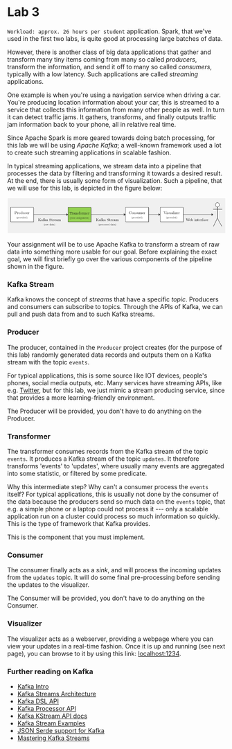 # Lab 3

`Workload: approx. 26 hours per student`
application. Spark, that we've used in the first two labs, is quite good at
processing large batches of data.

However, there is another class of big data applications that gather and
transform many tiny items coming from many so called *producers*, transform the
information, and send it off to many so called *consumers*, typically with a low
latency. Such applications are called *streaming* applications.

One example is when you're using a navigation service when driving a car. You're
producing location information about your car, this is streamed to a service
that collects this information from many other people as well. In turn it can
detect traffic jams. It gathers, transforms, and finally outputs traffic jam
information back to your phone, all in relative real time.

Since Apache Spark is more geared towards doing batch processing, for this lab
we will be using _Apache Kafka_; a well-known framework used a lot to create
such streaming applications in scalable fashion.

In typical streaming applications, we stream data into a pipeline that processes
the data by filtering and transforming it towards a desired result. At the end,
there is usually some form of visualization. Such a pipeline, that we will use
for this lab, is depicted in the figure below:

![Streaming pipeline](../assets/images/kafka_pipeline.png)

Your assignment will be to use Apache Kafka to transform a stream of raw data
into something more usable for our goal. Before explaining the exact goal, we
will first briefly go over the various components of the pipeline shown in the
figure.

### Kafka Stream
Kafka knows the concept of *streams* that have a specific *topic*. Producers and
consumers can subscribe to topics. Through the APIs of Kafka, we can pull and 
push data from and to such Kafka streams.

### Producer
The producer, contained in the `Producer` project creates (for the purpose of
this lab) randomly generated data records and outputs them on a Kafka stream
with the topic `events`.

For typical applications, this is some source like IOT devices, people's phones,
social media outputs, etc. Many services have streaming APIs, like e.g.
[Twitter](https://developer.twitter.com/en/docs/labs/sampled-stream/api-reference/get-tweets-stream-sample),
but for this lab, we just mimic a stream producing service, since that provides
a more learning-friendly environment.

The Producer will be provided, you don't have to do anything on the Producer.

### Transformer

The transformer consumes records from the Kafka stream of the topic `events`.
It produces a Kafka stream of the topic `updates`.
It therefore transforms 'events' to 'updates', where usually many events are
aggregated into some statistic, or filtered by some predicate.

Why this intermediate step? Why can't a consumer process the `events` itself?
For typical applications, this is usually not done by the consumer of the data
because the producers send so much data on the `events` topic, that e.g. a
simple phone or a laptop could not process it --- only a scalable application
run on a cluster could process so much information so quickly. This is the type
of framework that Kafka provides.

This is the component that you must implement.

### Consumer

The consumer finally acts as a _sink_, and will process the incoming updates
from the `updates` topic. It will do some final pre-processing before sending
the updates to the visualizer.

The Consumer will be provided, you don't have to do anything on the Consumer.

### Visualizer

The visualizer acts as a webserver, providing a webpage where you can view your
updates in a real-time fashion. Once it is up and running (see next page), you
can browse to it by using this link: [localhost:1234](http://localhost:1234).

### Further reading on Kafka

* [Kafka Intro](https://kafka.apache.org/intro)
* [Kafka Streams Architecture](https://kafka.apache.org/26/documentation/streams/architecture.html)
* [Kafka DSL API](https://kafka.apache.org/26/documentation/streams/developer-guide/dsl-api.html)
* [Kafka Processor API](https://kafka.apache.org/26/documentation/streams/developer-guide/processor-api.html)
* [Kafka KStream API docs](https://kafka.apache.org/26/javadoc/org/apache/kafka/streams/kstream/KStream.html)
* [Kafka Stream Examples](https://github.com/confluentinc/kafka-streams-examples)
* [JSON Serde support for Kafka](https://github.com/azhur/kafka-serde-scala)
* [Mastering Kafka Streams](https://jaceklaskowski.gitbooks.io/mastering-kafka-streams/)